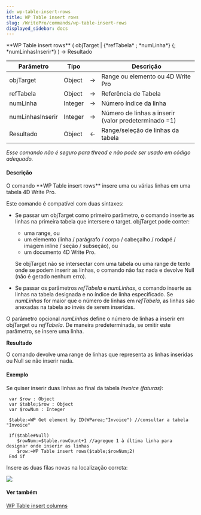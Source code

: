 ```yaml
---
id: wp-table-insert-rows
title: WP Table insert rows
slug: /WritePro/commands/wp-table-insert-rows
displayed_sidebar: docs
---
```


<!--REF #_command_.WP Table insert rows.Syntax-->**WP Table insert rows** ( objTarget | {*refTabela* ; *numLinha*} {; *numLinhasInserir*} )  -> Resultado<!-- END REF-->
<!--REF #_command_.WP Table insert rows.Params-->
| Parâmetro | Tipo |  | Descrição |
| --- | --- | --- | --- |
| objTarget | Object | &#8594;  | Range ou elemento ou 4D Write Pro |
| refTabela | Object | &#8594;  | Referência de Tabela |
| numLinha | Integer | &#8594;  | Número índice da linha |
| numLinhasInserir | Integer | &#8594;  | Número de linhas a inserir (valor predeterminado =1) |
| Resultado | Object | &#8592; | Range/seleção de linhas da tabela |

<!-- END REF-->

*Esse comando não é seguro para thread e não pode ser usado em código adequado.*


#### Descrição 

<!--REF #_command_.WP Table insert rows.Summary-->O comando **WP Table insert rows** insere uma ou várias linhas em uma tabela 4D Write Pro.<!-- END REF-->

Este comando é compatível com duas sintaxes:

* Se passar um objTarget como primeiro parâmetro, o comando inserte as linhas na primeira tabela que intersere o target. objTarget pode conter:  
   * uma range, ou  
   * um elemento (linha / parágrafo / corpo / cabeçalho / rodapé / imagem inline / seção / subseção), ou  
   * um documento 4D Write Pro.  
         
   Se objTarget não se intersectar com uma tabela ou uma range de texto onde se podem inserir as linhas, o comando não faz nada e devolve Null (não é gerado nenhum erro).
* Se passar os parâmetros *refTabela* e *numLinhas*, o comando inserte as linhas na tabela designada e no índice de linha especificado. Se *numLinhas* for maior que o número de linhas em *refTabela*, as linhas são anexadas na tabela ao invés de serem inseridas.

O parâmetro opcional *numLinhas* define o número de linhas a inserir em objTarget ou *refTabela*. De maneira predeterminada, se omitir este parâmetro, se insere uma linha.

**Resultado**  
  
O comando devolve uma range de linhas que representa as linhas inseridas ou Null se não inserir nada.

#### Exemplo 

Se quiser inserir duas linhas ao final da tabela *Invoice (faturas)*: 

```4d
 var $row : Object
 var $table;$row : Object
 var $rowNum : Integer
 
 $table:=WP Get element by ID(WParea;"Invoice") //consultar a tabela "Invoice"
 
 If($table#Null)
    $rowNum:=$table.rowCount+1 //agregue 1 à última linha para designar onde inserir as linhas
    $row:=WP Table insert rows($table;$rowNum;2)
 End if
```

Insere as duas filas novas na localização corrcta:

![](../../assets/en/WritePro/commands/pict4680266.EN.png)

#### Ver também 

[WP Table insert columns](wp-table-insert-columns.md)  